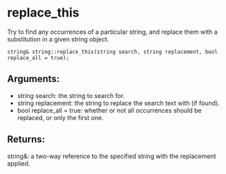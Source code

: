 # replace_this
Try to find any occurrences of a particular string, and replace them with a substitution in a given string object.

`string& string::replace_this(string search, string replacement, bool replace_all = true);`

## Arguments:
* string search: the string to search for.
* string replacement: the string to replace the search text with (if found).
* bool replace_all = true: whether or not all occurrences should be replaced, or only the first one.

## Returns:
string&: a two-way reference to the specified string with the replacement applied.
